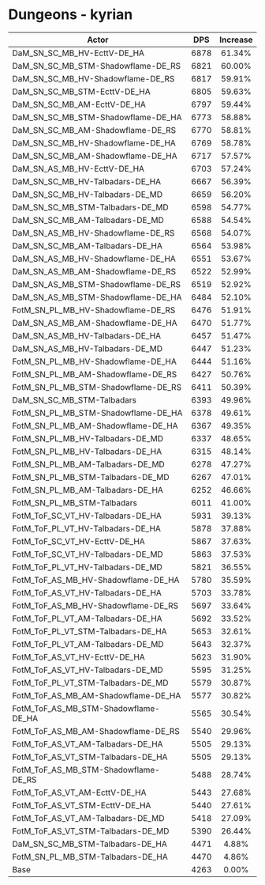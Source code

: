 # Dungeons - kyrian
| Actor | DPS | Increase |
|---|:---:|:---:|
|DaM_SN_SC_MB_HV-EcttV-DE_HA|6878|61.34%|
|DaM_SN_SC_MB_STM-Shadowflame-DE_RS|6821|60.00%|
|DaM_SN_SC_MB_HV-Shadowflame-DE_RS|6817|59.91%|
|DaM_SN_SC_MB_STM-EcttV-DE_HA|6805|59.63%|
|DaM_SN_SC_MB_AM-EcttV-DE_HA|6797|59.44%|
|DaM_SN_SC_MB_STM-Shadowflame-DE_HA|6773|58.88%|
|DaM_SN_SC_MB_AM-Shadowflame-DE_RS|6770|58.81%|
|DaM_SN_SC_MB_HV-Shadowflame-DE_HA|6769|58.78%|
|DaM_SN_SC_MB_AM-Shadowflame-DE_HA|6717|57.57%|
|DaM_SN_AS_MB_HV-EcttV-DE_HA|6703|57.24%|
|DaM_SN_SC_MB_HV-Talbadars-DE_HA|6667|56.39%|
|DaM_SN_SC_MB_HV-Talbadars-DE_MD|6659|56.20%|
|DaM_SN_SC_MB_STM-Talbadars-DE_MD|6598|54.77%|
|DaM_SN_SC_MB_AM-Talbadars-DE_MD|6588|54.54%|
|DaM_SN_AS_MB_HV-Shadowflame-DE_RS|6568|54.07%|
|DaM_SN_SC_MB_AM-Talbadars-DE_HA|6564|53.98%|
|DaM_SN_AS_MB_HV-Shadowflame-DE_HA|6551|53.67%|
|DaM_SN_AS_MB_AM-Shadowflame-DE_RS|6522|52.99%|
|DaM_SN_AS_MB_STM-Shadowflame-DE_RS|6519|52.92%|
|DaM_SN_AS_MB_STM-Shadowflame-DE_HA|6484|52.10%|
|FotM_SN_PL_MB_HV-Shadowflame-DE_RS|6476|51.91%|
|DaM_SN_AS_MB_AM-Shadowflame-DE_HA|6470|51.77%|
|DaM_SN_AS_MB_HV-Talbadars-DE_HA|6457|51.47%|
|DaM_SN_AS_MB_HV-Talbadars-DE_MD|6447|51.23%|
|FotM_SN_PL_MB_HV-Shadowflame-DE_HA|6444|51.16%|
|FotM_SN_PL_MB_AM-Shadowflame-DE_RS|6427|50.76%|
|FotM_SN_PL_MB_STM-Shadowflame-DE_RS|6411|50.39%|
|DaM_SN_SC_MB_STM-Talbadars|6393|49.96%|
|FotM_SN_PL_MB_STM-Shadowflame-DE_HA|6378|49.61%|
|FotM_SN_PL_MB_AM-Shadowflame-DE_HA|6367|49.35%|
|FotM_SN_PL_MB_HV-Talbadars-DE_MD|6337|48.65%|
|FotM_SN_PL_MB_HV-Talbadars-DE_HA|6315|48.14%|
|FotM_SN_PL_MB_AM-Talbadars-DE_MD|6278|47.27%|
|FotM_SN_PL_MB_STM-Talbadars-DE_MD|6267|47.01%|
|FotM_SN_PL_MB_AM-Talbadars-DE_HA|6252|46.66%|
|FotM_SN_PL_MB_STM-Talbadars|6011|41.00%|
|FotM_ToF_SC_VT_HV-Talbadars-DE_HA|5931|39.13%|
|FotM_ToF_PL_VT_HV-Talbadars-DE_HA|5878|37.88%|
|FotM_ToF_SC_VT_HV-EcttV-DE_HA|5867|37.63%|
|FotM_ToF_SC_VT_HV-Talbadars-DE_MD|5863|37.53%|
|FotM_ToF_PL_VT_HV-Talbadars-DE_MD|5821|36.55%|
|FotM_ToF_AS_MB_HV-Shadowflame-DE_HA|5780|35.59%|
|FotM_ToF_AS_VT_HV-Talbadars-DE_HA|5703|33.78%|
|FotM_ToF_AS_MB_HV-Shadowflame-DE_RS|5697|33.64%|
|FotM_ToF_PL_VT_AM-Talbadars-DE_HA|5692|33.52%|
|FotM_ToF_PL_VT_STM-Talbadars-DE_HA|5653|32.61%|
|FotM_ToF_PL_VT_AM-Talbadars-DE_MD|5643|32.37%|
|FotM_ToF_AS_VT_HV-EcttV-DE_HA|5623|31.90%|
|FotM_ToF_AS_VT_HV-Talbadars-DE_MD|5595|31.25%|
|FotM_ToF_PL_VT_STM-Talbadars-DE_MD|5579|30.87%|
|FotM_ToF_AS_MB_AM-Shadowflame-DE_HA|5577|30.82%|
|FotM_ToF_AS_MB_STM-Shadowflame-DE_HA|5565|30.54%|
|FotM_ToF_AS_MB_AM-Shadowflame-DE_RS|5540|29.96%|
|FotM_ToF_AS_VT_AM-Talbadars-DE_HA|5505|29.13%|
|FotM_ToF_AS_VT_STM-Talbadars-DE_HA|5505|29.13%|
|FotM_ToF_AS_MB_STM-Shadowflame-DE_RS|5488|28.74%|
|FotM_ToF_AS_VT_AM-EcttV-DE_HA|5443|27.68%|
|FotM_ToF_AS_VT_STM-EcttV-DE_HA|5440|27.61%|
|FotM_ToF_AS_VT_AM-Talbadars-DE_MD|5418|27.09%|
|FotM_ToF_AS_VT_STM-Talbadars-DE_MD|5390|26.44%|
|DaM_SN_SC_MB_STM-Talbadars-DE_HA|4471|4.88%|
|FotM_SN_PL_MB_STM-Talbadars-DE_HA|4470|4.86%|
|Base|4263|0.00%|
